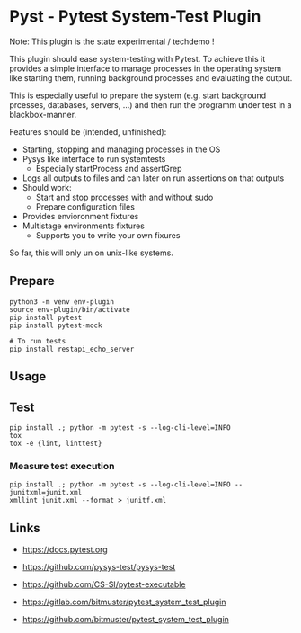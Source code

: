
# Pyst - Pytest System-Test Plugin

Note: This plugin is the state experimental / techdemo !

This plugin should ease system-testing with Pytest.
To achieve this it provides a simple interface to
manage processes in the operating system like starting them,
running background processes and evaluating the output.

This is especially useful to prepare the system
(e.g. start background prcesses, databases, servers, ...) and then
run the programm under test in a blackbox-manner.

Features should be (intended, unfinished):

* Starting, stopping and managing processes in the OS
* Pysys like interface to run systemtests
    * Especially startProcess and assertGrep
* Logs all outputs to files and can later on run assertions on that outputs
* Should work:
    * Start and stop processes with and without sudo
    * Prepare configuration files
* Provides envioronment fixtures
* Multistage environments fixtures
    * Supports you to write your own fixures


So far, this will only un on unix-like systems.

## Prepare

    python3 -m venv env-plugin
    source env-plugin/bin/activate
    pip install pytest
    pip install pytest-mock

    # To run tests
    pip install restapi_echo_server


## Usage


## Test

    pip install .; python -m pytest -s --log-cli-level=INFO
    tox
    tox -e {lint, linttest}

### Measure test execution

    pip install .; python -m pytest -s --log-cli-level=INFO --junitxml=junit.xml
    xmllint junit.xml --format > junitf.xml


## Links

* https://docs.pytest.org
* https://github.com/pysys-test/pysys-test
* https://github.com/CS-SI/pytest-executable

* https://gitlab.com/bitmuster/pytest_system_test_plugin
* https://github.com/bitmuster/pytest_system_test_plugin


